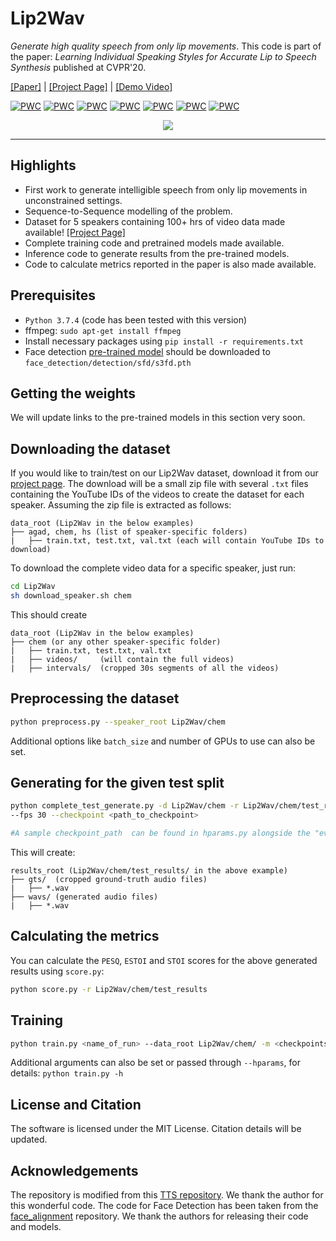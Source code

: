 # Lip2Wav

*Generate high quality speech from only lip movements*. This code is part of the paper: _Learning Individual Speaking Styles for Accurate Lip to Speech Synthesis_ published at CVPR'20.

[[Paper]](https://arxiv.org/abs/2005.08209) | [[Project Page]](http://cvit.iiit.ac.in/research/projects/cvit-projects/speaking-by-observing-lip-movements) | [[Demo Video]](https://www.youtube.com/watch?v=HziA-jmlk_4)

[![PWC](https://img.shields.io/endpoint.svg?url=https://paperswithcode.com/badge/learning-individual-speaking-styles-for/lip-to-speech-synthesis-on-lrw)](https://paperswithcode.com/sota/lip-to-speech-synthesis-on-lrw?p=learning-individual-speaking-styles-for) [![PWC](https://img.shields.io/endpoint.svg?url=https://paperswithcode.com/badge/learning-individual-speaking-styles-for/speaker-specific-lip-to-speech-synthesis-on)](https://paperswithcode.com/sota/speaker-specific-lip-to-speech-synthesis-on?p=learning-individual-speaking-styles-for)  [![PWC](https://img.shields.io/endpoint.svg?url=https://paperswithcode.com/badge/learning-individual-speaking-styles-for/speaker-specific-lip-to-speech-synthesis-on-7)](https://paperswithcode.com/sota/speaker-specific-lip-to-speech-synthesis-on-7?p=learning-individual-speaking-styles-for) [![PWC](https://img.shields.io/endpoint.svg?url=https://paperswithcode.com/badge/learning-individual-speaking-styles-for/speaker-specific-lip-to-speech-synthesis-on-6)](https://paperswithcode.com/sota/speaker-specific-lip-to-speech-synthesis-on-6?p=learning-individual-speaking-styles-for) [![PWC](https://img.shields.io/endpoint.svg?url=https://paperswithcode.com/badge/learning-individual-speaking-styles-for/speaker-specific-lip-to-speech-synthesis-on-5)](https://paperswithcode.com/sota/speaker-specific-lip-to-speech-synthesis-on-5?p=learning-individual-speaking-styles-for) [![PWC](https://img.shields.io/endpoint.svg?url=https://paperswithcode.com/badge/learning-individual-speaking-styles-for/speaker-specific-lip-to-speech-synthesis-on-4)](https://paperswithcode.com/sota/speaker-specific-lip-to-speech-synthesis-on-4?p=learning-individual-speaking-styles-for) [![PWC](https://img.shields.io/endpoint.svg?url=https://paperswithcode.com/badge/learning-individual-speaking-styles-for/speaker-specific-lip-to-speech-synthesis-on-1)](https://paperswithcode.com/sota/speaker-specific-lip-to-speech-synthesis-on-1?p=learning-individual-speaking-styles-for) 




 <p align="center">
  <img src="images/banner.gif"/></p>
  
----------
Highlights
----------
 - First work to generate intelligible speech from only lip movements in unconstrained settings.
 - Sequence-to-Sequence modelling of the problem.
 - Dataset for 5 speakers containing 100+ hrs of video data made available! [[Project Page]](http://cvit.iiit.ac.in/research/projects/cvit-projects/speaking-by-observing-lip-movements) 
 - Complete training code and pretrained models made available.
 - Inference code to generate results from the pre-trained models.
 - Code to calculate metrics reported in the paper is also made available.


Prerequisites
-------------
- `Python 3.7.4` (code has been tested with this version)
- ffmpeg: `sudo apt-get install ffmpeg`
- Install necessary packages using `pip install -r requirements.txt`
- Face detection [pre-trained model](https://www.adrianbulat.com/downloads/python-fan/s3fd-619a316812.pth) should be downloaded to `face_detection/detection/sfd/s3fd.pth`

Getting the weights
----------
We will update links to the pre-trained models in this section very soon.


Downloading the dataset
----------

If you would like to train/test on our Lip2Wav dataset, download it from our [project page](http://cvit.iiit.ac.in/research/projects/cvit-projects/speaking-by-observing-lip-movements). The download will be a small zip file with several `.txt` files containing the YouTube IDs of the videos to create the dataset for each speaker. Assuming the zip file is extracted as follows:

```
data_root (Lip2Wav in the below examples)
├── agad, chem, hs (list of speaker-specific folders)
|	├── train.txt, test.txt, val.txt (each will contain YouTube IDs to download)
```

To download the complete video data for a specific speaker, just run:

```bash
cd Lip2Wav
sh download_speaker.sh chem
```

This should create

```
data_root (Lip2Wav in the below examples)
├── chem (or any other speaker-specific folder)
|	├── train.txt, test.txt, val.txt
|	├── videos/		(will contain the full videos)
|	├── intervals/	(cropped 30s segments of all the videos) 
```


Preprocessing the dataset
----------
```bash
python preprocess.py --speaker_root Lip2Wav/chem
```

Additional options like `batch_size` and number of GPUs to use can also be set.


Generating for the given test split
----------
```bash
python complete_test_generate.py -d Lip2Wav/chem -r Lip2Wav/chem/test_results \
--fps 30 --checkpoint <path_to_checkpoint>

#A sample checkpoint_path  can be found in hparams.py alongside the "eval_ckpt" param.
```

This will create:
```
results_root (Lip2Wav/chem/test_results/ in the above example)
├── gts/  (cropped ground-truth audio files)
|	├── *.wav
├── wavs/ (generated audio files)
|	├── *.wav
```

Calculating the metrics
----------
You can calculate the `PESQ`, `ESTOI` and `STOI` scores for the above generated results using `score.py`:
```bash
python score.py -r Lip2Wav/chem/test_results
```

Training
----------
```bash
python train.py <name_of_run> --data_root Lip2Wav/chem/ -m <checkpoints_folder> --fps 30
```
Additional arguments can also be set or passed through `--hparams`, for details: `python train.py -h`


License and Citation
----------
The software is licensed under the MIT License. Citation details will be updated.


Acknowledgements
----------
The repository is modified from this [TTS repository](https://github.com/CorentinJ/Real-Time-Voice-Cloning). We thank the author for this wonderful code. The code for Face Detection has been taken from the [face_alignment](https://github.com/1adrianb/face-alignment) repository. We thank the authors for releasing their code and models.

